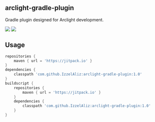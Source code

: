 ## arclight-gradle-plugin

Gradle plugin designed for Arclight development.

![](https://jitpack.io/v/IzzelAliz/arclight-gradle-plugin.svg) ![](https://img.shields.io/github/workflow/status/IzzelAliz/arclight-gradle-plugin/Java%20CI%20with%20Gradle)

## Usage

```groovy
repositories {
    maven { url = 'https://jitpack.io' }
}
dependencies {
    classpath 'com.github.IzzelAliz:arclight-gradle-plugin:1.0'
}
buildscript {
    repositories {
        maven { url = 'https://jitpack.io' }
    }
    dependencies {
        classpath 'com.github.IzzelAliz:arclight-gradle-plugin:1.0'
    }
}
```
